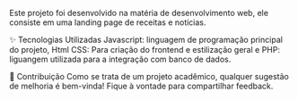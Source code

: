 
Este projeto foi desenvolvido na matéria de desenvolvimento web, ele consiste em uma landing page de receitas e notícias.

✨ Tecnologias Utilizadas
Javascript: linguagem de programação principal do projeto,
Html CSS: Para criação do frontend e estilização geral e
PHP: liguangem utilizada para a integração com banco de dados.

🔨 Contribuição
Como se trata de um projeto acadêmico, qualquer sugestão de melhoria é bem-vinda! Fique à vontade para compartilhar feedback.
